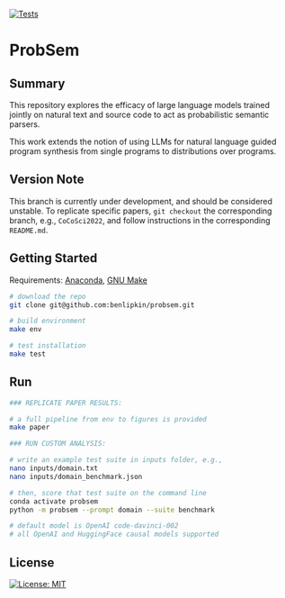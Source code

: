 [![Tests](https://github.com/benlipkin/probsem/actions/workflows/testing.yml/badge.svg)](https://github.com/benlipkin/probsem/actions/workflows/testing.yml)

# ProbSem

## Summary

This repository explores the efficacy of large language models trained jointly on natural text and source code to act as probabilistic semantic parsers.

This work extends the notion of using LLMs for natural language guided program synthesis from single programs to distributions over programs.

## Version Note

This branch is currently under development, and should be considered unstable. To replicate specific papers, `git checkout` the corresponding branch, e.g., `CoCoSci2022`, and follow instructions in the corresponding `README.md`.

## Getting Started

Requirements: [Anaconda](https://conda.io/projects/conda/en/latest/user-guide/install/index.html), [GNU Make](https://www.gnu.org/software/make/manual/make.html)

```bash
# download the repo
git clone git@github.com:benlipkin/probsem.git

# build environment
make env

# test installation
make test
```

## Run

```bash
### REPLICATE PAPER RESULTS:

# a full pipeline from env to figures is provided
make paper

### RUN CUSTOM ANALYSIS:

# write an example test suite in inputs folder, e.g.,
nano inputs/domain.txt
nano inputs/domain_benchmark.json

# then, score that test suite on the command line
conda activate probsem
python -m probsem --prompt domain --suite benchmark

# default model is OpenAI code-davinci-002
# all OpenAI and HuggingFace causal models supported
```

## License

[![License: MIT](https://img.shields.io/badge/License-MIT-brightgreen.svg)](https://opensource.org/licenses/MIT)